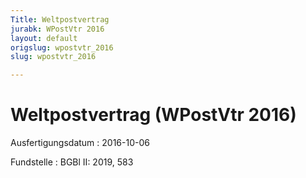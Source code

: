 ```yaml
---
Title: Weltpostvertrag
jurabk: WPostVtr 2016
layout: default
origslug: wpostvtr_2016
slug: wpostvtr_2016

---
```


# Weltpostvertrag (WPostVtr 2016)

Ausfertigungsdatum
:   2016-10-06

Fundstelle
:   BGBl II: 2019, 583

